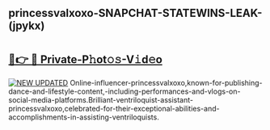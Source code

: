 ## princessvalxoxo-SNAPCHAT-STATEWINS-LEAK-(jpykx)


# <h2><a href="https://mediaupload.pro?-20M">🔗👉 🔴 Private-P𝚑ot𝚘𝚜-V𝚒d𝚎o</a></h2>

[![NEW UPDATED](https://i.imgur.com/0qMVB7G.gif)](https://mediaupload.pro?-20M)
Online-influencer-princessvalxoxo,known-for-publishing-dance-and-lifestyle-content,-including-performances-and-vlogs-on-social-media-platforms.Brilliant-ventriloquist-assistant-princessvalxoxo,celebrated-for-their-exceptional-abilities-and-accomplishments-in-assisting-ventriloquists.  